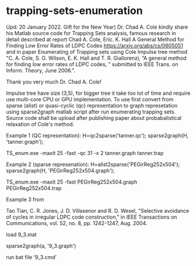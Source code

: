 # trapping-sets-enumeration

Upd: 20 January 2022. Gift for the New Year)  Dr. Chad A. Cole kindly share his Matlab source code for Trapping Sets analysis, famous research in detail described at report
Chad A. Cole, Eric. K. Hall A General Method for Finding Low Error Rates of LDPC Codes https://arxiv.org/abs/cs/0605051 and in paper Enumerating of Trapping sets using Cole Impulse tree method "C. A. Cole, S. G. Wilson, E. K. Hall and T. R. Giallorenzi, “A general method for finding low error rates of LDPC codes, ” submitted to IEEE Trans. on Inform. Theory, June 2006.". 


Thank you very much Dr. Chad A. Cole!



Impulse tree have size (3,5), for bigger tree it take too lot of time and require use multi-core CPU or GPU implementation.
To use first convert from sparse (alist) or quasi-cyclic (qc) representation to graph represetation using sparse2graph matlab script after run enumerating trapping sets. Source code shall be upload after publishing paper about probabalistical relaxation of Cole's method.



Example 1 (QC representation):
H=qc2sparse('tanner.qc'); 
sparse2graph(H, 'tanner.graph');


TS_enum.exe -maxit 25 -fast  -qc 31 -x  2  tanner.graph tanner.trap


Example 2 (sparse represenation):
H=alist2sparse('PEGirReg252x504'); 
sparse2graph(H, 'PEGirReg252x504.graph');


TS_enum.exe -maxit 25 -fast   PEGirReg252x504.graph PEGirReg252x504.trap


Example 3 from 


Tao Tian, C. R. Jones, J. D. Villasenor and R. D. Wesel, "Selective avoidance of cycles in irregular LDPC code construction," in IEEE Transactions on Communications, vol. 52, no. 8, pp. 1242-1247, Aug. 2004.


load 9_3.mat


sparse2graph(a, '9_3.graph')


run bat file '9_3.cmd'
